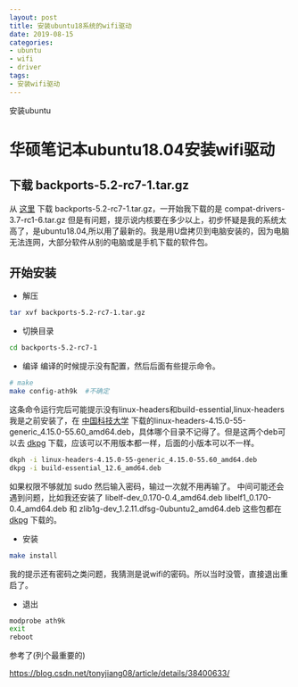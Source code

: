 ```yaml
---
layout: post
title: 安装ubuntu18系统的wifi驱动
date: 2019-08-15
categories:
- ubuntu
- wifi
- driver
tags:
- 安装wifi驱动
---
```

安装ubuntu
<!--more-->


# 华硕笔记本ubuntu18.04安装wifi驱动

## 下载 backports-5.2-rc7-1.tar.gz

从 [这里](https://mirrors.edge.kernel.org/pub/linux/kernel/projects/backports/stable/) 下载 backports-5.2-rc7-1.tar.gz，一开始我下载的是 compat-drivers-3.7-rc1-6.tar.gz 但是有问题，提示说内核要在多少以上，初步怀疑是我的系统太高了，是ubuntu18.04,所以用了最新的。我是用U盘拷贝到电脑安装的，因为电脑无法连网，大部分软件从别的电脑或是手机下载的软件包。

## 开始安装
- 解压

```bash
tar xvf backports-5.2-rc7-1.tar.gz
```
- 切换目录
```bash
cd backports-5.2-rc7-1
```
- 编译
编译的时候提示没有配置，然后后面有些提示命令。
```bash
# make
make config-ath9k  #不确定
```
这条命令运行完后可能提示没有linux-headers和build-essential,linux-headers我是之前安装了，在 [中国科技大学](http://mirrors.ustc.edu.cn/) 下载的linux-headers-4.15.0-55-generic_4.15.0-55.60_amd64.deb，具体哪个目录不记得了。但是这两个deb可以去 [dkpg](https://pkgs.org/) 下载，应该可以不用版本都一样，后面的小版本可以不一样。
```bash
dkph -i linux-headers-4.15.0-55-generic_4.15.0-55.60_amd64.deb
dkpg -i build-essential_12.6_amd64.deb
```
如果权限不够就加 sudo 然后输入密码，输过一次就不用再输了。
中间可能还会遇到问题，比如我还安装了 libelf-dev_0.170-0.4_amd64.deb libelf1_0.170-0.4_amd64.deb 和 zlib1g-dev_1.2.11.dfsg-0ubuntu2_amd64.deb 这些包都在 [dkpg](https://pkgs.org/) 下载的。

- 安装
```bash
make install
```
我的提示还有密码之类问题，我猜测是说wifi的密码。所以当时没管，直接退出重启了。

- 退出
```bash
modprobe ath9k
exit
reboot
```

参考了(列个最重要的)

<https://blog.csdn.net/tonyjiang08/article/details/38400633/>
